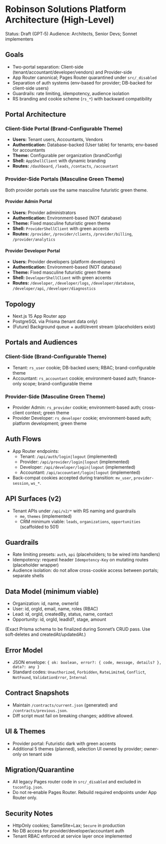 # Robinson Solutions Platform Architecture (High-Level)

Status: Draft (GPT‑5)
Audience: Architects, Senior Devs; Sonnet implementers

## Goals
- Two-portal separation: Client-side (tenant/accountant/developer/vendors) and Provider-side
- App Router canonical; Pages Router quarantined under `src/_disabled`
- Separation of auth systems (env-based for provider; DB-backed for client-side users)
- Guardrails: rate limiting, idempotency, audience isolation
- RS branding and cookie scheme (`rs_*`) with backward compatibility

## Portal Architecture

### Client-Side Portal (Brand-Configurable Theme)
- **Users:** Tenant users, Accountants, Vendors
- **Authentication:** Database-backed (User table) for tenants; env-based for accountants
- **Theme:** Configurable per organization (brandConfig)
- **Shell:** `AppShellClient` with dynamic branding
- **Routes:** `/dashboard`, `/leads`, `/contacts`, `/accountant`

### Provider-Side Portals (Masculine Green Theme)
Both provider portals use the same masculine futuristic green theme.

#### Provider Admin Portal
- **Users:** Provider administrators
- **Authentication:** Environment-based (NOT database)
- **Theme:** Fixed masculine futuristic green theme
- **Shell:** `ProviderShellClient` with green accents
- **Routes:** `/provider`, `/provider/clients`, `/provider/billing`, `/provider/analytics`

#### Provider Developer Portal
- **Users:** Provider developers (platform developers)
- **Authentication:** Environment-based (NOT database)
- **Theme:** Fixed masculine futuristic green theme
- **Shell:** `DeveloperShellClient` with green accents
- **Routes:** `/developer`, `/developer/logs`, `/developer/database`, `/developer/api`, `/developer/diagnostics`

## Topology
- Next.js 15 App Router app
- PostgreSQL via Prisma (tenant data only)
- (Future) Background queue + audit/event stream (placeholders exist)

## Portals and Audiences

### Client-Side (Brand-Configurable Theme)
- Tenant: `rs_user` cookie; DB-backed users; RBAC; brand-configurable theme
- Accountant: `rs_accountant` cookie; environment-based auth; finance-only scope; brand-configurable theme

### Provider-Side (Masculine Green Theme)
- Provider Admin: `rs_provider` cookie; environment-based auth; cross-client context; green theme
- Provider Developer: `rs_developer` cookie; environment-based auth; platform development; green theme

## Auth Flows
- App Router endpoints:
  - Tenant: `/api/auth/login|logout` (implemented)
  - Provider: `/api/provider/login|logout` (implemented)
  - Developer: `/api/developer/login|logout` (implemented)
  - Accountant: `/api/accountant/login|logout` (implemented)
- Back-compat cookies accepted during transition: `mv_user`, `provider-session`, `ws_*`.

## API Surfaces (v2)
- Tenant APIs under `/api/v2/*` with RS naming and guardrails
  - `me`, `themes` (implemented)
  - CRM minimum viable: `leads`, `organizations`, `opportunities` (scaffolded to 501)

## Guardrails
- Rate limiting presets: `auth`, `api` (placeholders; to be wired into handlers)
- Idempotency: request header `Idempotency-Key` on mutating routes (placeholder wrapper)
- Audience isolation: do not allow cross-cookie access between portals; separate shells

## Data Model (minimum viable)
- Organization: id, name, ownerId
- User: id, orgId, email, name, roles (RBAC)
- Lead: id, orgId, createdBy, status, name, contact
- Opportunity: id, orgId, leadId?, stage, amount

(Exact Prisma schema to be finalized during Sonnet’s CRUD pass. Use soft‑deletes and createdAt/updatedAt.)

## Error Model
- JSON envelope: `{ ok: boolean, error?: { code, message, details? }, data?: any }`
- Standard codes: `Unauthorized`, `Forbidden`, `RateLimited`, `Conflict`, `NotFound`, `ValidationError`, `Internal`

## Contract Snapshots
- Maintain `/contracts/current.json` (generated) and `/contracts/previous.json`.
- Diff script must fail on breaking changes; additive allowed.

## UI & Themes
- Provider portal: Futuristic dark with green accents
- Additional 5 themes (planned), selection UI owned by provider; owner-only on tenant side

## Migration/Quarantine
- All legacy Pages router code in `src/_disabled` and excluded in `tsconfig.json`.
- Do not re‑enable Pages Router. Rebuild required endpoints under App Router only.

## Security Notes
- HttpOnly cookies; SameSite=Lax; `Secure` in production
- No DB access for provider/developer/accountant auth
- Tenant RBAC enforced at service layer once implemented

